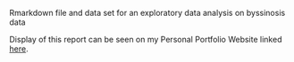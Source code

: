 Rmarkdown file and data set for an exploratory data analysis on byssinosis data 

Display of this report can be seen on my Personal Portfolio Website linked [here](https://tiffanydunn.tech/project/categorical-stats/categorical_stats/).
